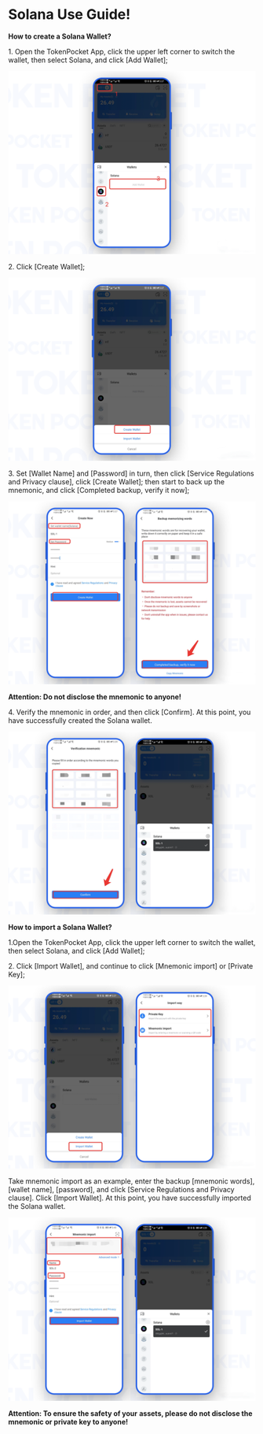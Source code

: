 # Solana Use Guide!

**How to create a Solana Wallet?**

1\. Open the TokenPocket App, click the upper left corner to switch the wallet, then select Solana, and click \[Add Wallet];

![](<../../.gitbook/assets/1 (15).png>)

2\. Click \[Create Wallet];

![](<../../.gitbook/assets/2 (19).png>)

3\. Set \[Wallet Name] and \[Password] in turn, then click \[Service Regulations and Privacy clause], click \[Create Wallet]; then start to back up the mnemonic, and click \[Completed backup, verify it now];

![](<../../.gitbook/assets/3 (10).png>)

**Attention: Do not disclose the mnemonic to anyone!**

4\. Verify the mnemonic in order, and then click \[Confirm]. At this point, you have successfully created the Solana wallet.

![](<../../.gitbook/assets/5 (5).png>)

**How to import a Solana Wallet?**

1.Open the TokenPocket App, click the upper left corner to switch the wallet, then select Solana, and click \[Add Wallet];

2\. Click \[Import Wallet], and continue to click \[Mnemonic import] or \[Private Key];

![](<../../.gitbook/assets/图层 14.png>)

Take mnemonic import as an example, enter the backup \[mnemonic words], \[wallet name], \[password], and click \[Service Regulations and Privacy clause]. Click \[Import Wallet]. At this point, you have successfully imported the Solana wallet.

![](<../../.gitbook/assets/图层 15.png>)

**Attention: To ensure the safety of your** **assets, please do not disclose the mnemonic or private key to anyone!**
